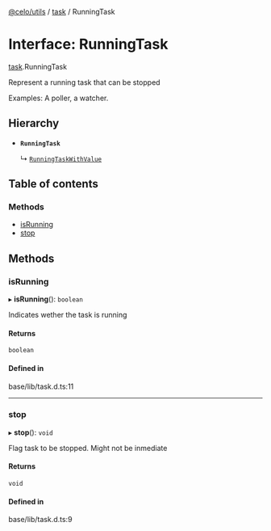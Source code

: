 [@celo/utils](../README.md) / [task](../modules/task.md) / RunningTask

# Interface: RunningTask

[task](../modules/task.md).RunningTask

Represent a running task that can be stopped

Examples: A poller, a watcher.

## Hierarchy

- **`RunningTask`**

  ↳ [`RunningTaskWithValue`](task.RunningTaskWithValue.md)

## Table of contents

### Methods

- [isRunning](task.RunningTask.md#isrunning)
- [stop](task.RunningTask.md#stop)

## Methods

### isRunning

▸ **isRunning**(): `boolean`

Indicates wether the task is running

#### Returns

`boolean`

#### Defined in

base/lib/task.d.ts:11

___

### stop

▸ **stop**(): `void`

Flag task to be stopped. Might not be inmediate

#### Returns

`void`

#### Defined in

base/lib/task.d.ts:9
